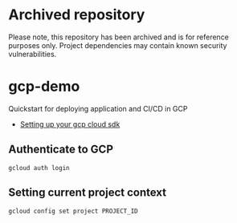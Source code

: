 # Archived repository 

Please note, this repository has been archived and is for reference purposes only.
Project dependencies may contain known security vulnerabilities.

# gcp-demo
Quickstart for deploying application and CI/CD in GCP

* [Setting up your gcp cloud sdk](https://cloud.google.com/sdk/docs/quickstart-macos)

## Authenticate to GCP

```console
gcloud auth login
``` 

## Setting current project context

```console
gcloud config set project PROJECT_ID
```

